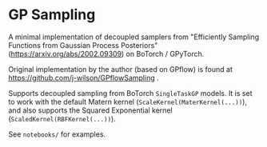 # GP Sampling

A minimal implementation of decoupled samplers from "Efficiently Sampling Functions from
 Gaussian Process  Posteriors" (https://arxiv.org/abs/2002.09309) on BoTorch / GPyTorch.

Original implementation by the author (based on GPflow) is found at 
https://github.com/j-wilson/GPflowSampling .
 
Supports decoupled sampling from BoTorch `SingleTaskGP` models. It is set to work with
 the default Matern kernel (`ScaleKernel(MaterKernel(...))`), and also supports the
  Squared Exponential kernel (`ScaledKernel(RBFKernel(...))`).
  
 See `notebooks/` for examples.
 